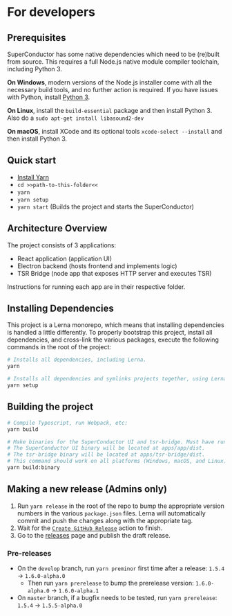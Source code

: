 # For developers

## Prerequisites

SuperConductor has some native dependencies which need to be (re)built from source. This requires a full Node.js native module compiler toolchain, including Python 3.

**On Windows**, modern versions of the Node.js installer come with all the necessary build tools, and no further action is required. If you have issues with Python, install [Python 3](https://www.python.org/downloads/).

**On Linux**, install the `build-essential` package and then install Python 3. Also do a `sudo apt-get install libasound2-dev`

**On macOS**, install XCode and its optional tools `xcode-select --install` and then install Python 3.

## Quick start

- [Install Yarn](https://yarnpkg.com/getting-started/install)
- `cd >>path-to-this-folder<<`
- `yarn`
- `yarn setup`
- `yarn start` (Builds the project and starts the SuperConductor)

## Architecture Overview

The project consists of 3 applications:

- React application (application UI)
- Electron backend (hosts frontend and implements logic)
- TSR Bridge (node app that exposes HTTP server and executes TSR)

Instructions for running each app are in their respective folder.

## Installing Dependencies

This project is a Lerna monorepo, which means that installing dependencies is handled a little differently. To properly bootstrap this project, install all dependencies, and cross-link the various packages, execute the following commands in the root of the project:

```bash
# Installs all dependencies, including Lerna.
yarn

# Installs all dependencies and symlinks projects together, using Lerna.
yarn setup
```

## Building the project

```bash
# Compile Typescript, run Webpack, etc:
yarn build

# Make binaries for the SuperConductor UI and tsr-bridge. Must have run "yarn build" first.
# The SuperConductor UI binary will be located at apps/app/dist.
# The tsr-bridge binary will be located at apps/tsr-bridge/dist.
# This command should work on all platforms (Windows, macOS, and Linux).
yarn build:binary
```

## Making a new release (Admins only)

1. Run `yarn release` in the root of the repo to bump the appropriate version numbers in the various `package.json` files. Lerna will automatically commit and push the changes along with the appropriate tag.
2. Wait for the [`Create GitHub Release`](https://github.com/SuperFlyTV/SuperConductor/actions/workflows/create-release.yaml) action to finish.
3. Go to the [releases](https://github.com/SuperFlyTV/SuperConductor/releases) page and publish the draft release.

### Pre-releases

- On the `develop` branch, run `yarn preminor` first time after a release: `1.5.4` -> `1.6.0-alpha.0`
  - Then run `yarn prerelease` to bump the prerelease version: `1.6.0-alpha.0` -> `1.6.0-alpha.1`
- On `master` branch, if a bugfix needs to be tested, run `yarn prerelease`: `1.5.4` -> `1.5.5-alpha.0`
